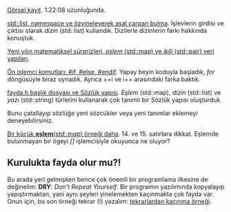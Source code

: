 [Görsel kayıt](https://drive.google.com/file/d/1WpOxvV7uT1ift6mPO51yMSaSRt2ZfE-2/view?usp=drivesdk).  1:22:08 uzunluğunda.

[std::list, namespace ve özyineleyerek asal çarpan bulma](https://onlinegdb.com/9m56IBI1M).   İşlevlerin girdisi ve çıktısı olarak *dizin* (std::list) kullandık. Dizilerle dizinlerin farkı hakkında konuştuk.

[Yeni yılın matematiksel sürprizleri, *eşlem* (std::map) ve *ikili* (std::pair) veri yapıları](https://onlinegdb.com/aT8ic-BoR).   

[Ön işlemci komutları: #if, #else, #endif]( 
https://onlinegdb.com/xf6G6EgDw
).   Yapay beyin koduyla başladık, *for* döngüsüyle biraz oynadık. Ayrıca ++i ve i++ arasındaki farka baktık.   

[fayda.h başlık dosyası ve Sözlük yapısı](https://onlinegdb.com/xhCQeTBsM).  *Eşlem* (std::map), *dizin* (std::list) ve *yazı* (std::string) türlerini kullanarak çok tanımlı bir Sözlük yapısı oluşturduk.  

Bunu çatallayıp sözlüğe yeni sözcükler veya yeni tanımlar eklemeyi deneyebilirsiniz. 

[Bir küçük **eşlem**(*std::map*) örneği daha](https://coliru.stacked-crooked.com/a/2cbfbebdc875e918). 14. ve 15. satırlara dikkat. Eşlemde bulunmayan bir ögeyi *[]* işlemcisiyle okuyunca ne oluyor? 

Kurulukta fayda olur mu?!
---
Bu arada yeri gelmişken bence çok önemli bir programlama ilkesine de değinelim: **DRY**: *Don't Repeat Yourself*. Bir programın yazılımında kopyalayıp yapıştırmaktan, yani aynı şeyleri yinelemekten kaçınmakta çok fayda var. Onun için, bu son örneği tekrar (!) yazalım: [tekrarlardan kaçınma örneği](https://coliru.stacked-crooked.com/a/260fc13e808be74c).  
